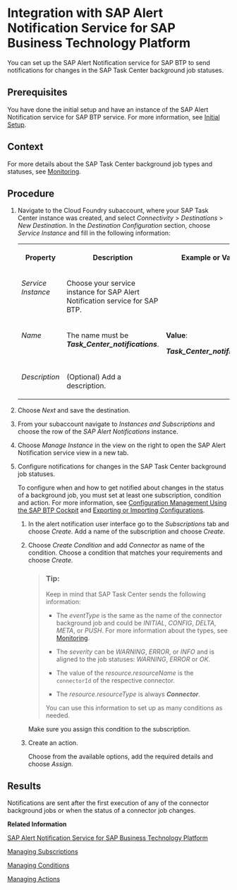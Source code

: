 <!-- loio2c1997b4ea224b16b0b39cdda08ab1dd -->

# Integration with SAP Alert Notification Service for SAP Business Technology Platform

You can set up the SAP Alert Notification service for SAP BTP to send notifications for changes in the SAP Task Center background job statuses.



<a name="loio2c1997b4ea224b16b0b39cdda08ab1dd__prereq_gx2_kg1_xmb"/>

## Prerequisites

You have done the initial setup and have an instance of the SAP Alert Notification service for SAP BTP service. For more information, see [Initial Setup](https://help.sap.com/viewer/5967a369d4b74f7a9c2b91f5df8e6ab6/Cloud/en-US/812b6e3ed8934648ad15780cd51721ef.html).



## Context

For more details about the SAP Task Center background job types and statuses, see [Monitoring](monitoring-9b30be7.md).



## Procedure

1.  Navigate to the Cloud Foundry subaccount, where your SAP Task Center instance was created, and select *Connectivity* \> *Destinations* \> *New Destination*. In the *Destination Configuration* section, choose *Service Instance* and fill in the following information:


    <table>
    <tr>
    <th valign="top">

    Property


    
    </th>
    <th valign="top">

    Description


    
    </th>
    <th valign="top">

    Example or Value


    
    </th>
    </tr>
    <tr>
    <td valign="top">

    *Service Instance*


    
    </td>
    <td valign="top">

    Choose your service instance for SAP Alert Notification service for SAP BTP.


    
    </td>
    <td valign="top">

     


    
    </td>
    </tr>
    <tr>
    <td valign="top">

    *Name*


    
    </td>
    <td valign="top">

    The name must be ***Task\_Center\_notifications***.


    
    </td>
    <td valign="top">

    **Value**:

    ***Task\_Center\_notifications***


    
    </td>
    </tr>
    <tr>
    <td valign="top">

    *Description*


    
    </td>
    <td valign="top">

    \(Optional\) Add a description.


    
    </td>
    <td valign="top">

     


    
    </td>
    </tr>
    </table>
    
2.  Choose *Next* and save the destination.

3.  From your subaccount navigate to *Instances and Subscriptions* and choose the row of the *SAP Alert Notifications* instance.

4.  Choose *Manage Instance* in the view on the right to open the SAP Alert Notification service view in a new tab.

5.  Configure notifications for changes in the SAP Task Center background job statuses.

    To configure when and how to get notified about changes in the status of a background job, you must set at least one subscription, condition and action. For more information, see [Configuration Management Using the SAP BTP Cockpit](https://help.sap.com/viewer/522e38b6b52443a19fafbde9afaf257e/Cloud/en-US/033cbf7cfab2484abad90276d3d3e776.html?q=Configuration%20Management%20Using%20the%20SAP%20Cloud%20Platform%20Cockpit) and [Exporting or Importing Configurations](https://help.sap.com/viewer/5967a369d4b74f7a9c2b91f5df8e6ab6/Cloud/en-US/771da5b383ee4722afc4eb1f58aa4648.html).

    1.  In the alert notification user interface go to the *Subscriptions* tab and choose *Create*. Add a name of the subscription and choose *Create*.

    2.  Choose *Create Condition* and add *Connector* as name of the condition. Choose a condition that matches your requirements and choose *Create*.

        > ### Tip:  
        > Keep in mind that SAP Task Center sends the following information:
        > 
        > -   The *eventType* is the same as the name of the connector background job and could be *INITIAL*, *CONFIG*, *DELTA*, *META*, or *PUSH*. For more information about the types, see [Monitoring](monitoring-9b30be7.md).
        > 
        > -   The *severity* can be *WARNING*, *ERROR*, or *INFO* and is aligned to the job statuses: *WARNING*, *ERROR* or *OK*.
        > 
        > -   The value of the *resource.resourceName* is the `connectorId` of the respective connector.
        > 
        > -   The *resource.resourceType* is always ***Connector***.
        > 
        > 
        > You can use this information to set up as many conditions as needed.

        Make sure you assign this condition to the subscription.

    3.  Create an action.

        Choose from the available options, add the required details and choose *Assign*.





<a name="loio2c1997b4ea224b16b0b39cdda08ab1dd__result_bmx_qcb_xmb"/>

## Results

Notifications are sent after the first execution of any of the connector background jobs or when the status of a connector job changes.

**Related Information**  


[SAP Alert Notification Service for SAP Business Technology Platform](https://help.sap.com/viewer/5967a369d4b74f7a9c2b91f5df8e6ab6/Cloud/en-US)

[Managing Subscriptions](https://help.sap.com/viewer/522e38b6b52443a19fafbde9afaf257e/Cloud/en-US/07fd21e170c7452482c3532c5521bb90.html)

[Managing Conditions](https://help.sap.com/viewer/522e38b6b52443a19fafbde9afaf257e/Cloud/en-US/35ca5de101fc4d5791cdbb2df15e9d9b.html)

[Managing Actions](https://help.sap.com/viewer/522e38b6b52443a19fafbde9afaf257e/Cloud/en-US/8a7e092eebc74b3ea01d506265e8c8f8.html)

